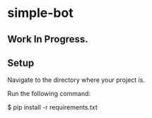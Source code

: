 # simple-bot
## Work In Progress.

## Setup
Navigate to the directory where your project is.

Run the following command:
  
  
  $ pip install -r requirements.txt

